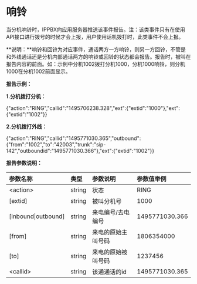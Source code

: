 # 响铃

当分机响铃时，IPPBX向应用服务器推送该事件报告。注：该类事件只有在使用API接口进行拨号的时候才会上报，用户使用话机拨打时，此类事件不会上报。

**说明：**响铃和回铃为对应事件，通话两方一方响铃，则另一方回铃，不管是和外线通话还是分机内部通话两方的响铃或回铃的状态都会报告。报告时，被叫在报告内容的前面。如：示例中分机1002拨打分机1000，分机1000响铃，则分机1000在分机1002前面显示。

**报告示例：**

**1.分机拨打分机：**

{"action":"RING","callid":"1495706238.328","ext":{"extid":"1000"},"ext":{"extid":"1002"}}

**2.分机拨打外线：**

{"action":"RING","callid":"1495771030.365","outbound":{"from":"1002","to":"42003","trunk":"sip-142","outboundid":"1495771030.366"},"ext":{"extid":"1002"}}

**报告参数说明：**

| 参数名称 | 类型 | 参数说明 | 参数值举例 |
| :--- | :--- | :--- | :--- |
| &lt;action&gt; | string | 状态 | RING |
| \[extid\] | string | 被叫分机号 | 1000 |
| \[inbound\|outbound\] | string | 来电编号/去电编号 | 1495771030.366 |
| \[from\] | string | 来电的原始主叫号码 | 1806354000 |
| \[to\] | string | 来电的原始被叫号码 | 1237456 |
| &lt;callid&gt; | string | 该通通话的id | 1495771030.365 |



